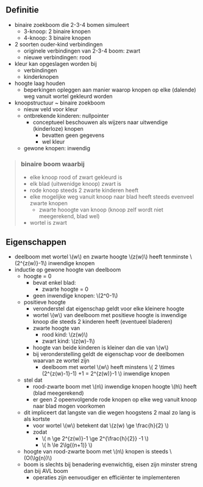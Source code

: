 
## Definitie

* binaire zoekboom die 2-3-4 bomen simuleert
    * 3-knoop: 2 binaire knopen
    * 4-knoop: 3 binaire knopen
* 2 soorten ouder-kind verbindingen
    * originele verbindingen van 2-3-4 boom: zwart
    * nieuwe verbindingen: rood
* kleur kan opgeslagen worden bij
    * verbindingen
    * kinderknopen
* hoogte laag houden
    * beperkingen opleggen aan manier waarop knopen op elke (dalende) weg vanuit wortel gekleurd worden
* knoopstructuur ~ binaire zoekboom
    * nieuw veld voor kleur
    * ontbrekende kinderen: nullpointer
        * conceptueel beschouwen als wijzers naar uitwendige (kinderloze) knopen
            * bevatten geen gegevens
            * wel kleur
    * gewone knopen: inwendig

> ### binaire boom waarbij
> * elke knoop rood of zwart gekleurd is
> * elk blad (uitwenidge knoop) zwart is
> * rode knoop steeds 2 zwarte kinderen heeft
> * elke mogelijke weg vanuit knoop naar blad heeft steeds evenveel zwarte knopen
>   * zwarte hooogte van knoop (knoop zelf wordt niet meegerekend, blad wel)
> * wortel is zwart

## Eigenschappen

* deelboom met wortel \\(w\\) en zwarte hoogte \\(z(w)\\) heeft tenminste \\(2^{z(w)}-1\\) inwendige knopen
* inductie op gewone hoogte van deelboom
    * hoogte = 0
        * bevat enkel blad: 
            * zwarte hoogte = 0
        * geen inwendige knopen: \\(2^0-1\\) 
    * positieve hoogte
        * veronderstel dat eigenschap geldt voor elke kleinere hoogte
        * wortel \\(w\\) van deelboom met positieve hoogte is inwendige knoop die steeds 2 kinderen heeft (eventueel bladeren)
        * zwarte hoogte van
            * rood kind: \\(z(w)\\)
            * zwart kind: \\(z(w)-1\\)
        * hoogte van beide kinderen is kleiner dan die van \\(w\\)
        * bij veronderstelling geldt de eigenschap voor de deelbomen waarvan ze wortel zijn
            * deelboom met wortel \\(w\\) heeft minstens \\( 2 \times (2^{z(w)-1}-1) +1 = 2^{z(w)}-1 \\) inwendige knopen
    * stel dat 
        * rood-zwarte boom met \\(n\\) inwendige knopen hoogte \\(h\\) heeft (blad meegerekend)
        * er geen 2 opeenvolgende rode knopen op elke weg vanuit knoop naar blad mogen voorkomen
    * dit impliceert dat langste van die wegen hoogstens 2 maal zo lang is als kortste
        * voor wortel \\(w\\) betekent dat \\(z(w) \ge \frac{h}{2} \\)
        * zodat
            * \\( n \ge 2^{z(w)}-1 \ge 2^{\frac{h}{2}} -1 \\)
            * \\( h \le 2\lg{(n+1)} \\)
    * hoogte van rood-zwarte boom met \\(n\\) knopen is steeds \\(O(\lg{n})\\)
    * boom is slechts bij benadering evenwichtig, eisen zijn minster streng dan bij AVL boom
        * operaties zijn eenvoudiger en efficiënter te implementeren
